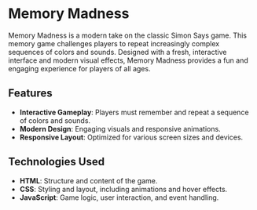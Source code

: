# Memory Madness

Memory Madness is a modern take on the classic Simon Says game. This memory game challenges players to repeat increasingly complex sequences of colors and sounds. Designed with a fresh, interactive interface and modern visual effects, Memory Madness provides a fun and engaging experience for players of all ages.

## Features

- **Interactive Gameplay**: Players must remember and repeat a sequence of colors and sounds.
- **Modern Design**: Engaging visuals and responsive animations.
- **Responsive Layout**: Optimized for various screen sizes and devices.

## Technologies Used

- **HTML**: Structure and content of the game.
- **CSS**: Styling and layout, including animations and hover effects.
- **JavaScript**: Game logic, user interaction, and event handling.

